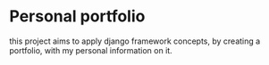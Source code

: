 # Personal portfolio
this project aims to apply django framework concepts, by creating a portfolio, with my personal information on it.